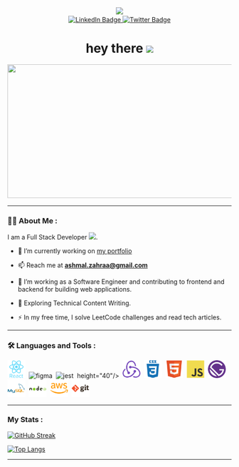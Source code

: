 <div id="header" align="center">
  <img src="https://media.giphy.com/media/hpXdHPfFI5wTABdDx9/giphy.gif" width="100"/>
  <div id="badges">
    <a href="https://www.linkedin.com/in/ashmal-zahra">
      <img src="https://img.shields.io/badge/LinkedIn-blue?style=for-the-badge&logo=linkedin&logoColor=white" alt="LinkedIn Badge"/>
    </a>
    <a href="https://twitter.com/AshmalZahraa">
      <img src="https://img.shields.io/badge/Twitter-blue?style=for-the-badge&logo=twitter&logoColor=white" alt="Twitter Badge"/>
    </a>
  </div>
  <h1>
    hey there
    <img src="https://media.giphy.com/media/hvRJCLFzcasrR4ia7z/giphy.gif" width="30px"/>
  </h1>
</div>
<div align="center">
  <img src="https://media.giphy.com/media/v1.Y2lkPTc5MGI3NjExY2IwNTA1MGE2MWJiOTgxYzZiNzI4MzYxZTI4ZTM4ZWVjMzRhYWRhZSZjdD1n/L1R1tvI9svkIWwpVYr/giphy.gif" width="600" height="300"/>
</div>

---

### :woman_technologist: About Me :
I am a Full Stack Developer <img src="https://media.giphy.com/media/WUlplcMpOCEmTGBtBW/giphy.gif" width="30">.
- 🔭 I’m currently working on [my portfolio](https://ashmalzahra.github.io/Portfolio/)

- 📫 Reach me at **ashmal.zahraa@gmail.com**

- :telescope: I’m working as a Software Engineer and contributing to frontend and backend for building web applications.

- :seedling: Exploring Technical Content Writing.

- :zap: In my free time, I solve LeetCode challenges and read tech articles.


---

### :hammer_and_wrench: Languages and Tools :
<div>
  <img src="https://github.com/devicons/devicon/blob/master/icons/react/react-original-wordmark.svg" title="React" alt="React" width="40" height="40"/>&nbsp;
  <img src="https://www.vectorlogo.zone/logos/figma/figma-icon.svg" title="Figma" alt="figma" width="40" height="40"/>&nbsp;
  <img src="https://www.vectorlogo.zone/logos/jestjsio/jestjsio-icon.svg" title="Jest" alt="jest" width="40" height="40"/>&nbsp;
 height="40"/>&nbsp;
  <img src="https://github.com/devicons/devicon/blob/master/icons/redux/redux-original.svg" title="Redux" alt="Redux " width="40" height="40"/>&nbsp;
  <img src="https://github.com/devicons/devicon/blob/master/icons/css3/css3-plain-wordmark.svg"  title="CSS3" alt="CSS" width="40" height="40"/>&nbsp;
  <img src="https://github.com/devicons/devicon/blob/master/icons/html5/html5-original.svg" title="HTML5" alt="HTML" width="40" height="40"/>&nbsp;
  <img src="https://github.com/devicons/devicon/blob/master/icons/javascript/javascript-original.svg" title="JavaScript" alt="JavaScript" width="40" height="40"/>&nbsp;
  <img src="https://github.com/devicons/devicon/blob/master/icons/gatsby/gatsby-original.svg" title="Gatsby"  alt="Gatsby" width="40" height="40"/>&nbsp;
  <img src="https://github.com/devicons/devicon/blob/master/icons/mysql/mysql-original-wordmark.svg" title="MySQL"  alt="MySQL" width="40" height="40"/>&nbsp;
  <img src="https://github.com/devicons/devicon/blob/master/icons/nodejs/nodejs-original-wordmark.svg" title="NodeJS" alt="NodeJS" width="40" height="40"/>&nbsp;
  <img src="https://github.com/devicons/devicon/blob/master/icons/amazonwebservices/amazonwebservices-plain-wordmark.svg" title="AWS" alt="AWS" width="40" height="40"/>&nbsp;
  <img src="https://github.com/devicons/devicon/blob/master/icons/git/git-original-wordmark.svg" title="Git" **alt="Git" width="40" height="40"/>
</div>

---

### My Stats :
[![GitHub Streak](http://github-readme-streak-stats.herokuapp.com?user=ashmalzahra&theme=dark&background=000000)](https://git.io/streak-stats)

[![Top Langs](https://github-readme-stats.vercel.app/api/top-langs/?username=ashmalzahra&layout=compact&theme=vision-friendly-dark)](https://github.com/anuraghazra/github-readme-stats)

---

